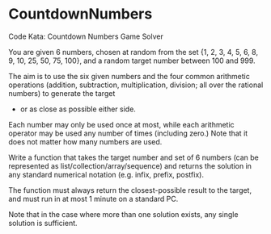 # CountdownNumbers
Code Kata: Countdown Numbers Game Solver

You are given 6 numbers, chosen at random from the set {1, 2, 3, 4, 5, 6, 8, 9, 10, 25, 50, 75, 100}, 
and a random target number between 100 and 999. 

The aim is to use the six given numbers and the four common arithmetic operations 
(addition, subtraction, multiplication, division; all over the rational numbers) to generate the target 
- or as close as possible either side. 

Each number may only be used once at most, while each arithmetic operator may be used any number of times 
(including zero.) Note that it does not matter how many numbers are used.

Write a function that takes the target number and set of 6 numbers (can be represented as list/collection/array/sequence) 
and returns the solution in any standard numerical notation (e.g. infix, prefix, postfix). 

The function must always return the closest-possible result to the target, 
and must run in at most 1 minute on a standard PC. 

Note that in the case where more than one solution exists, any single solution is sufficient.
